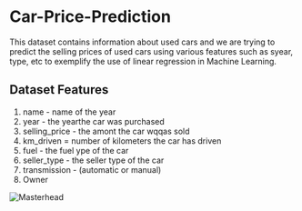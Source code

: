 # Car-Price-Prediction
This dataset contains information about used cars and we are trying to predict the selling prices of used cars using various features such as syear, type, etc to exemplify the use of linear regression in Machine Learning.

## Dataset Features
1. name - name of the year
2. year - the yearthe car was purchased
3. selling_price - the amont the car wqqas sold
4. km_driven = number of kilometers the car has driven
5. fuel - the fuel ype of the car
6. seller_type - the seller type of the car
7. transmission - (automatic or manual) 
8. Owner 

![Masterhead](https://leadership.ng/wp-content/uploads/2022/06/used-cars.jpg)
